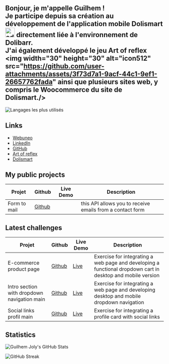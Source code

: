 ## Bonjour, je m'appelle Guilhem ! <br> Je participe depuis sa création au développement de l'application mobile Dolismart <img width="30" height="30" alt="adaptive-icon" src="https://github.com/user-attachments/assets/43d40f66-5fab-409f-8c20-d306f42bd9e1" /> directement liée à l'environnement de Dolibarr.<br> J'ai également développé le jeu Art of reflex <img width="30" height="30" alt="icon512" src="https://github.com/user-attachments/assets/3f73d7a1-9acf-44c1-9ef1-26657762fada"  ainsi que plusieurs sites web, y compris le Woocommerce du site de Dolismart./>


![Langages les plus utilisés](https://github-readme-stats.vercel.app/api/top-langs/?username=GuilhemJoly&layout=compact&theme=radical)

## Links

- [Webuneo](https://webuneo.fr/)
- [LinkedIn](https://linkedin.com/in/guilhem-joly/)
- [GitHub](https://github.com/GuilhemJoly)
- [Art of reflex](https://webuneo.fr/artofreflex)
- [Dolismart](https://dolismart.com)

## My public projects

| Projet             | Github                                                | Live Demo | Description |
|--------------------|-------------------------------------------------------|-----------|-------------|
| Form to mail       | [Github](https://github.com/GuilhemJoly/form-to-mail) |           | this API allows you to receive emails from a contact form |

## Latest challenges

| Projet             | Github                                                | Live Demo | Description |
|--------------------|-------------------------------------------------------|-----------|-------------|
|E-commerce product page | [Github](https://github.com/GuilhemJoly/ecommerce-product-page-main) | [Live](https://challenge-ecommerce-product-page.vercel.app/) | Exercise for integrating a web page and developing a functional dropdown cart in desktop and mobile version|
|Intro section with dropdown navigation main | [Github](https://github.com/GuilhemJoly/intro-section-with-dropdown-navigation-main) | [Live](https://intro-section-with-dropdown-navigation-main-eta-lovat.vercel.app/) | Exercise for integrating a web page and developing desktop and mobile dropdown navigation |
| Social links profil main | [Github](https://github.com/GuilhemJoly/social-links-profil-main) | [Live](https://social-links-profil-main.vercel.app/) | Exercise for integrating a profile card with social links |

## Statistics
![Guilhem Joly's GitHub Stats](https://github-readme-stats.vercel.app/api?username=GuilhemJoly&show_icons=true&theme=radical)

![GitHub Streak](https://github-readme-streak-stats.herokuapp.com/?user=GuilhemJoly&theme=radical)
